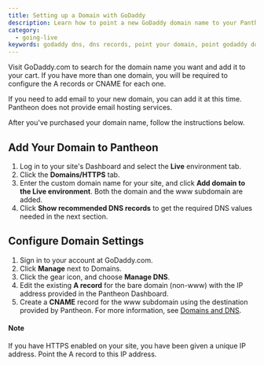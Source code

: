 ```yaml
---
title: Setting up a Domain with GoDaddy
description: Learn how to point a new GoDaddy domain name to your Pantheon Drupal or WordPress site.
category:
  - going-live
keywords: godaddy dns, dns records, point your domain, point godaddy domain to pantheon, pointing your godaddy domain to your pantheon site, godaddy dns host, godaddy dns configuration, add domain to a site, godaddy, point godaddy domain to pantheon, redirect godaddy domain to pantheon, godaddy domain dns
---
```


Visit GoDaddy.com to search for the domain name you want and add it to your cart. If you have more than one domain, you will be required to configure the A records or CNAME for each one.

If you need to add email to your new domain, you can add it at this time. Pantheon does not provide email hosting services.

After you've purchased your domain name, follow the instructions below.  

## Add Your Domain to Pantheon

1. Log in to your site's Dashboard and select the **Live** environment tab.
2. Click the **Domains/HTTPS** tab.
3. Enter the custom domain name for your site, and click **Add domain to the Live environment**. Both the domain and the www subdomain are added.
4. Click **Show recommended DNS records** to get the required DNS values needed in the next section.


## Configure Domain Settings

1. Sign in to your account at GoDaddy.com.
2. Click **Manage** next to Domains.
3. Click the gear icon, and choose **Manage DNS**.
3. Edit the existing **A record** for the bare domain (non-www) with the IP address provided in the Pantheon Dashboard.
4. Create a **CNAME** record for the www subdomain using the destination provided by Pantheon. For more information, see [Domains and DNS](/docs/domains). 

<div class="alert alert-warning" role="alert">
<h4>Note</h4>
If you have HTTPS enabled on your site, you have been given a unique IP address. Point the A record to this IP address.</div>  
